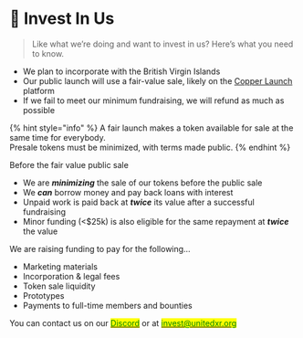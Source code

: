 # 🏁 Invest In Us

> Like what we’re doing and want to invest in us? Here’s what you need to know.

* We plan to incorporate with the British Virgin Islands
* Our public launch will use a fair-value sale, likely on the [Copper Launch](https://copperlaunch.com) platform
* If we fail to meet our minimum fundraising, we will refund as much as possible

{% hint style="info" %}
A fair launch makes a token available for sale at the same time for everybody. \
Presale tokens must be minimized, with terms made public.
{% endhint %}

Before the fair value public sale&#x20;

* We are _**minimizing**_ the sale of our tokens before the public sale
* We _**can**_ borrow money and pay back loans with interest
* Unpaid work is paid back at _**twice**_ its value after a successful fundraising
* Minor funding (<$25k) is also eligible for the same repayment at _**twice**_ the value

We are raising funding to pay for the following…

* Marketing materials
* Incorporation & legal fees
* Token sale liquidity
* Prototypes
* Payments to full-time members and bounties

You can contact us on our [<mark style="color:green;">Discord</mark>](https://discord.com/invite/fV2SjJzEUr) or at [<mark style="color:green;">invest@unitedxr.org</mark>](mailto:invest@unitedxr.org)<mark style="color:green;"></mark>
